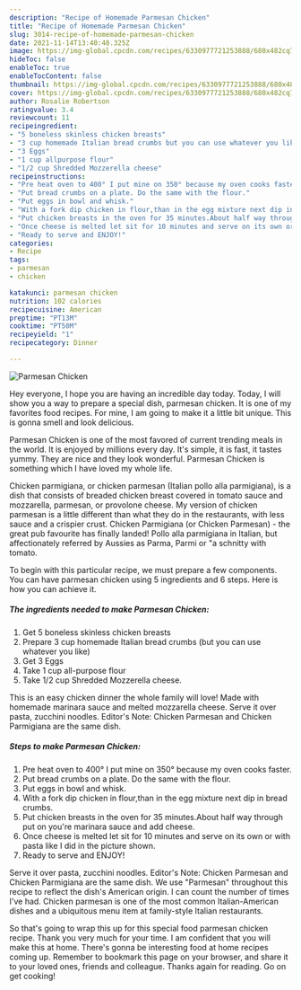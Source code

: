 ```yaml
---
description: "Recipe of Homemade Parmesan Chicken"
title: "Recipe of Homemade Parmesan Chicken"
slug: 3014-recipe-of-homemade-parmesan-chicken
date: 2021-11-14T13:40:48.325Z
image: https://img-global.cpcdn.com/recipes/6330977721253888/680x482cq70/parmesan-chicken-recipe-main-photo.jpg
hideToc: false
enableToc: true
enableTocContent: false
thumbnail: https://img-global.cpcdn.com/recipes/6330977721253888/680x482cq70/parmesan-chicken-recipe-main-photo.jpg
cover: https://img-global.cpcdn.com/recipes/6330977721253888/680x482cq70/parmesan-chicken-recipe-main-photo.jpg
author: Rosalie Robertson
ratingvalue: 3.4
reviewcount: 11
recipeingredient:
- "5 boneless skinless chicken breasts"
- "3 cup homemade Italian bread crumbs but you can use whatever you like"
- "3 Eggs"
- "1 cup allpurpose flour"
- "1/2 cup Shredded Mozzerella cheese"
recipeinstructions:
- "Pre heat oven to 400° I put mine on 350° because my oven cooks faster."
- "Put bread crumbs on a plate. Do the same with the flour."
- "Put eggs in bowl and whisk."
- "With a fork dip chicken in flour,than in the egg mixture next dip in bread crumbs."
- "Put chicken breasts in the oven for 35 minutes.About half way through put on you&#39;re marinara sauce and add cheese."
- "Once cheese is melted let sit for 10 minutes and serve on its own or with pasta like I did in the picture shown."
- "Ready to serve and ENJOY!"
categories:
- Recipe
tags:
- parmesan
- chicken

katakunci: parmesan chicken 
nutrition: 102 calories
recipecuisine: American
preptime: "PT13M"
cooktime: "PT50M"
recipeyield: "1"
recipecategory: Dinner

---
```



![Parmesan Chicken](https://img-global.cpcdn.com/recipes/6330977721253888/680x482cq70/parmesan-chicken-recipe-main-photo.jpg)

Hey everyone, I hope you are having an incredible day today. Today, I will show you a way to prepare a special dish, parmesan chicken. It is one of my favorites food recipes. For mine, I am going to make it a little bit unique. This is gonna smell and look delicious.

Parmesan Chicken is one of the most favored of current trending meals in the world. It is enjoyed by millions every day. It's simple, it is fast, it tastes yummy. They are nice and they look wonderful. Parmesan Chicken is something which I have loved my whole life.

Chicken parmigiana, or chicken parmesan (Italian pollo alla parmigiana), is a dish that consists of breaded chicken breast covered in tomato sauce and mozzarella, parmesan, or provolone cheese. My version of chicken parmesan is a little different than what they do in the restaurants, with less sauce and a crispier crust. Chicken Parmigiana (or Chicken Parmesan) - the great pub favourite has finally landed! Pollo alla parmigiana in Italian, but affectionately referred by Aussies as Parma, Parmi or &#34;a schnitty with tomato.


To begin with this particular recipe, we must prepare a few components. You can have parmesan chicken using 5 ingredients and 6 steps. Here is how you can achieve it.

<!--inarticleads1-->

##### The ingredients needed to make Parmesan Chicken:

1. Get 5 boneless skinless chicken breasts
1. Prepare 3 cup homemade Italian bread crumbs (but you can use whatever you like)
1. Get 3 Eggs
1. Take 1 cup all-purpose flour
1. Take 1/2 cup Shredded Mozzerella cheese.


This is an easy chicken dinner the whole family will love! Made with homemade marinara sauce and melted mozzarella cheese. Serve it over pasta, zucchini noodles. Editor&#39;s Note: Chicken Parmesan and Chicken Parmigiana are the same dish. 

<!--inarticleads2-->

##### Steps to make Parmesan Chicken:

1. Pre heat oven to 400° I put mine on 350° because my oven cooks faster.
1. Put bread crumbs on a plate. Do the same with the flour.
1. Put eggs in bowl and whisk.
1. With a fork dip chicken in flour,than in the egg mixture next dip in bread crumbs.
1. Put chicken breasts in the oven for 35 minutes.About half way through put on you&#39;re marinara sauce and add cheese.
1. Once cheese is melted let sit for 10 minutes and serve on its own or with pasta like I did in the picture shown.
1. Ready to serve and ENJOY!

Serve it over pasta, zucchini noodles. Editor&#39;s Note: Chicken Parmesan and Chicken Parmigiana are the same dish. We use &#34;Parmesan&#34; throughout this recipe to reflect the dish&#39;s American origin. I can count the number of times I&#39;ve had. Chicken parmesan is one of the most common Italian-American dishes and a ubiquitous menu item at family-style Italian restaurants. 

So that's going to wrap this up for this special food parmesan chicken recipe. Thank you very much for your time. I am confident that you will make this at home. There's gonna be interesting food at home recipes coming up. Remember to bookmark this page on your browser, and share it to your loved ones, friends and colleague. Thanks again for reading. Go on get cooking!
